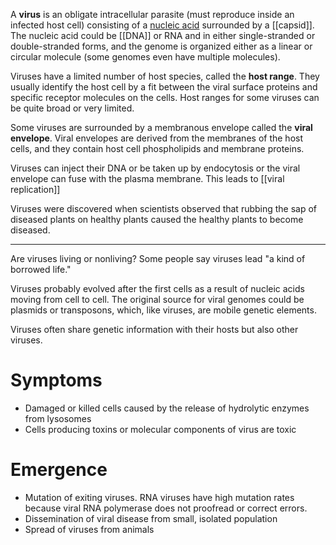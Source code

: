 A **virus** is an obligate intracellular parasite (must reproduce inside an infected host cell) consisting of a [nucleic acid](../Biological-Molecules/Nucleic-Acid/) surrounded by a [[capsid]]. The nucleic acid could be [[DNA]] or RNA and in either single-stranded or double-stranded forms, and the genome is organized either as a linear or circular molecule (some genomes even have multiple molecules). 

Viruses have a limited number of host species, called the **host range**. They usually identify the host cell by a fit between the viral surface proteins and specific receptor molecules on the cells. Host ranges for some viruses can be quite broad or very limited.


Some viruses are surrounded by a membranous envelope called the **viral envelope**. Viral envelopes are derived from the membranes of the host cells, and they contain host cell phospholipids and membrane proteins. 

Viruses can inject their DNA or be taken up by endocytosis or the viral envelope can fuse with the plasma membrane. This leads to [[viral replication]]


Viruses were discovered when scientists observed that rubbing the sap of diseased plants on healthy plants caused the healthy plants to become diseased. 

---

Are viruses living or nonliving? Some people say viruses lead "a kind of borrowed life."

Viruses probably evolved after the first cells as a result of nucleic acids moving from cell to cell. The original source for viral genomes could be plasmids or transposons, which, like viruses, are mobile genetic elements.

Viruses often share genetic information with their hosts but also other viruses.

# Symptoms

- Damaged or killed cells caused by the release of hydrolytic enzymes from lysosomes
- Cells producing toxins or molecular components of virus are toxic

# Emergence 

- Mutation of exiting viruses. RNA viruses have high mutation rates because viral RNA polymerase does not proofread or correct errors.
- Dissemination of viral disease from small, isolated population
- Spread of viruses from animals